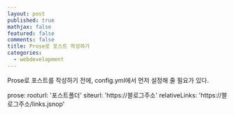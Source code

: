 ```yaml
---
layout: post
published: true
mathjax: false
featured: false
comments: false
title: Prose로 포스트 작성하기
categories: 
  - webdevelopment
---
```

Prose로 포스트를 작성하기 전에, config.yml에서 먼저 설정해 줄 필요가 있다.

prose:
  rooturl: '포스트폴더'
  siteurl: 'https://블로그주소'
  relativeLinks: 'https://블로그주소/links.jsnop'
